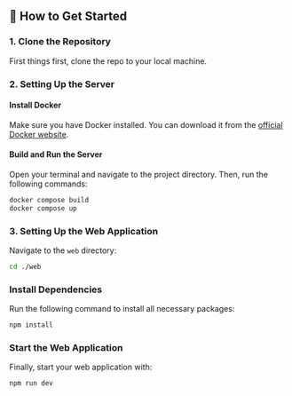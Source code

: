 ## 🚀 How to Get Started

### 1. Clone the Repository

First things first, clone the repo to your local machine.

### 2. Setting Up the Server

#### Install Docker

Make sure you have Docker installed. You can download it from the [official Docker website](https://docs.docker.com/desktop/install/mac-install/).

#### Build and Run the Server

Open your terminal and navigate to the project directory. Then, run the following commands:

```bash
docker compose build
docker compose up
```

### 3. Setting Up the Web Application

Navigate to the `web` directory:

```bash
cd ./web
```

### Install Dependencies

Run the following command to install all necessary packages:

```bash
npm install
```

### Start the Web Application

Finally, start your web application with:

```bash
npm run dev
```
